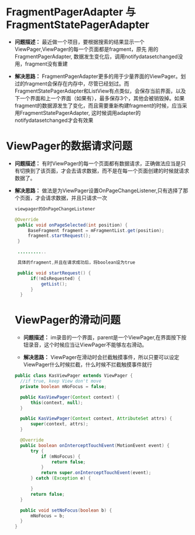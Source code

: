 # FragmentPagerAdapter 与 FragmentStatePagerAdapter

- **问题描述：** 最近做一个项目，要根据搜索的结果显示一个ViewPager,ViewPager的每一个页面都是fragment，原先 用的FragmentPagerAdapter, 数据发生变化后，调用notifydatasetchanged没用，fragment没有重建

- **解决思路：** FragmentPagerAdapter更多的用于少量界面的ViewPager。划过的fragment会保存在内存中，尽管已经划过。而FragmentStatePagerAdapter和ListView有点类似，会保存当前界面，以及下一个界面和上一个界面（如果有），最多保存3个，其他会被销毁掉。如果fragment的数据源发生了变化，而且需要重新构建fragment的时候，应当采用FragmentStatePagerAdapter, 这时候调用adapter的notifydatasetchanged才会有效果

# ViewPager的数据请求问题

- **问题描述：** 有时ViewPager的每一个页面都有数据请求，正确做法应当是只有切换到了该页面，才会去请求数据，而不是在每一个页面创建的时候就请求数据了。

- **解决思路：** 做法是为ViewPager设置OnPageChangeListener,只有选择了那个页面，才会请求数据，并且只请求一次

  ```java
  viewpager的OnPageChangeListener

  @Override
   public void onPageSelected(int position) {
       BaseFragment fragment = mFragmentList.get(position);
       fragment.startRequest();
   }

   ...........

   具体的fragment,并且在请求成功后，将boolean设为true

   public void startRequest() {
        if(!mIsRequested) {
            getList();
        }
    }
  ```

  # ViewPager的滑动问题

  - **问题描述：** im录音的一个界面，parent是一个ViewPager,在界面按下按钮录音，这个时候应当让ViewPager不能够左右滑动。

  - **解决思路：** ViewPager在滑动时会拦截触摸事件，所以只要可以设定ViewPager什么时候拦截，什么时候不拦截触摸事件就行

  ```java
  public class KasViewPager extends ViewPager {
    //if true, keep View don't move
    private boolean mNoFocus = false;

    public KasViewPager(Context context) {
        this(context, null);
    }

    public KasViewPager(Context context, AttributeSet attrs) {
        super(context, attrs);
    }

    @Override
    public boolean onInterceptTouchEvent(MotionEvent event) {
        try {
            if (mNoFocus) {
                return false;
            }
            return super.onInterceptTouchEvent(event);
        } catch (Exception e) {

        }
        return false;
    }

    public void setNoFocus(boolean b) {
        mNoFocus = b;
    }
  }
  ```
